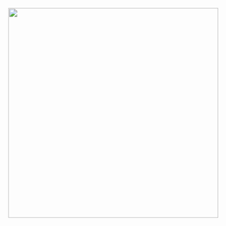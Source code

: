 <p><img
  align="center"
  src="https://github-readme-stats.vercel.app/api/?username=IrvinTM&theme=dracula" width="425"
/></p>
